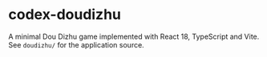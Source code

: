 # codex-doudizhu

A minimal Dou Dizhu game implemented with React 18, TypeScript and Vite. See `doudizhu/` for the application source.
